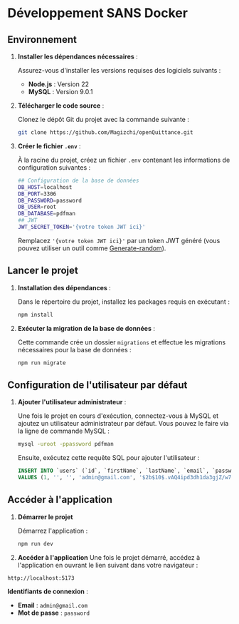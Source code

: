 # Développement SANS Docker

## Environnement

1. **Installer les dépendances nécessaires** :

   Assurez-vous d'installer les versions requises des logiciels suivants :

   - **Node.js** : Version 22
   - **MySQL** : Version 9.0.1

2. **Télécharger le code source** :

   Clonez le dépôt Git du projet avec la commande suivante :

   ```bash
   git clone https://github.com/Magizchi/openQuittance.git
   ```

3. **Créer le fichier `.env`** :

   À la racine du projet, créez un fichier `.env` contenant les informations de
   configuration suivantes :

   ```bash
   ## Configuration de la base de données
   DB_HOST=localhost
   DB_PORT=3306
   DB_PASSWORD=password
   DB_USER=root
   DB_DATABASE=pdfman
   ## JWT
   JWT_SECRET_TOKEN='{votre token JWT ici}'
   ```

   Remplacez `'{votre token JWT ici}'` par un token JWT généré (vous pouvez
   utiliser un outil comme
   [Generate-random](https://generate-random.org/api-token-generator?count=1&length=256&type=mixed-numbers-symbols&prefix=)).

## Lancer le projet

1. **Installation des dépendances** :

   Dans le répertoire du projet, installez les packages requis en exécutant :

   ```bash
   npm install
   ```

2. **Exécuter la migration de la base de données** :

   Cette commande crée un dossier `migrations` et effectue les migrations
   nécessaires pour la base de données :

   ```bash
   npm run migrate
   ```

## Configuration de l'utilisateur par défaut

1. **Ajouter l'utilisateur administrateur** :

   Une fois le projet en cours d'exécution, connectez-vous à MySQL et ajoutez un
   utilisateur administrateur par défaut. Vous pouvez le faire via la ligne de
   commande MySQL :

   ```bash
   mysql -uroot -ppassword pdfman
   ```

   Ensuite, exécutez cette requête SQL pour ajouter l'utilisateur :

   ```sql
   INSERT INTO `users` (`id`, `firstName`, `lastName`, `email`, `password`, `loginToken`)
   VALUES (1, '', '', 'admin@gmail.com', '$2b$10$.vAQ4ipd3dh1da3gjZ/w7e9Y23mEOz2rqMzPOC3SfJkCfAIkY/Qpy', NULL);
   ```

## Accéder à l'application

1. **Démarrer le projet**

   Démarrez l'application :

   ```bash
   npm run dev
   ```

2. **Accéder à l'application** Une fois le projet démarré, accédez à
   l'application en ouvrant le lien suivant dans votre navigateur :

```bash
http://localhost:5173
```

**Identifiants de connexion** :

- **Email** : `admin@gmail.com`
- **Mot de passe** : `password`
